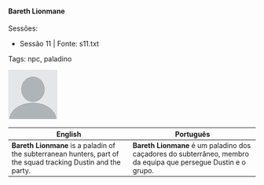 
#### Bareth Lionmane

Sessões:  
- Sessão 11 | Fonte: s11.txt

Tags: npc, paladino

![Bareth Lionmane](docs/dm/-/npc/blank.png)

| English | Português |
|---------|-----------|
| **Bareth Lionmane** is a paladin of the subterranean hunters, part of the squad tracking Dustin and the party. | **Bareth Lionmane** é um paladino dos caçadores do subterrâneo, membro da equipa que persegue Dustin e o grupo. |

